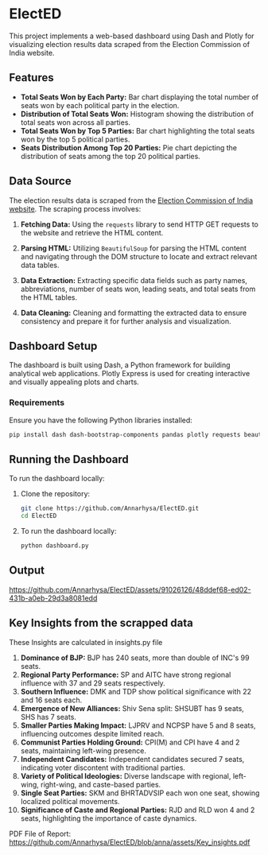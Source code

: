 # ElectED

This project implements a web-based dashboard using Dash and Plotly for visualizing election results data scraped from the Election Commission of India website.

## Features

- **Total Seats Won by Each Party:** Bar chart displaying the total number of seats won by each political party in the election.
- **Distribution of Total Seats Won:** Histogram showing the distribution of total seats won across all parties.
- **Total Seats Won by Top 5 Parties:** Bar chart highlighting the total seats won by the top 5 political parties.
- **Seats Distribution Among Top 20 Parties:** Pie chart depicting the distribution of seats among the top 20 political parties.

## Data Source

The election results data is scraped from the [Election Commission of India website](https://results.eci.gov.in/). The scraping process involves:

1. **Fetching Data:** Using the `requests` library to send HTTP GET requests to the website and retrieve the HTML content.
   
2. **Parsing HTML:** Utilizing `BeautifulSoup` for parsing the HTML content and navigating through the DOM structure to locate and extract relevant data tables.

3. **Data Extraction:** Extracting specific data fields such as party names, abbreviations, number of seats won, leading seats, and total seats from the HTML tables.

4. **Data Cleaning:** Cleaning and formatting the extracted data to ensure consistency and prepare it for further analysis and visualization.

## Dashboard Setup

The dashboard is built using Dash, a Python framework for building analytical web applications. Plotly Express is used for creating interactive and visually appealing plots and charts.

### Requirements

Ensure you have the following Python libraries installed:

```bash
pip install dash dash-bootstrap-components pandas plotly requests beautifulsoup4
```

## Running the Dashboard

To run the dashboard locally:

1. Clone the repository:

   ```bash
   git clone https://github.com/Annarhysa/ElectED.git
   cd ElectED
   ```

2. To run the dashboard locally:

    ```bash
    python dashboard.py
    ```

## Output

https://github.com/Annarhysa/ElectED/assets/91026126/48ddef68-ed02-431b-a0eb-29d3a8081edd


## Key Insights from the scrapped data

These Insights are calculated in insights.py file

1. **Dominance of BJP:** BJP has 240 seats, more than double of INC's 99 seats.
2. **Regional Party Performance:** SP and AITC have strong regional influence with 37 and 29 seats respectively.
3. **Southern Influence:** DMK and TDP show political significance with 22 and 16 seats each.
4. **Emergence of New Alliances:** Shiv Sena split: SHSUBT has 9 seats, SHS has 7 seats.
5. **Smaller Parties Making Impact:** LJPRV and NCPSP have 5 and 8 seats, influencing outcomes despite limited reach.
6. **Communist Parties Holding Ground:** CPI(M) and CPI have 4 and 2 seats, maintaining left-wing presence.
7. **Independent Candidates:** Independent candidates secured 7 seats, indicating voter discontent with traditional parties.
8. **Variety of Political Ideologies:** Diverse landscape with regional, left-wing, right-wing, and caste-based parties.
9. **Single Seat Parties:** SKM and BHRTADVSIP each won one seat, showing localized political movements.
10. **Significance of Caste and Regional Parties:** RJD and RLD won 4 and 2 seats, highlighting the importance of caste dynamics.

PDF File of Report: https://github.com/Annarhysa/ElectED/blob/anna/assets/Key_insights.pdf

